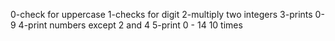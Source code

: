 0-check for uppercase
1-checks for digit
2-multiply two integers
3-prints 0-9
4-print numbers except 2 and 4
5-print 0 - 14 10 times

